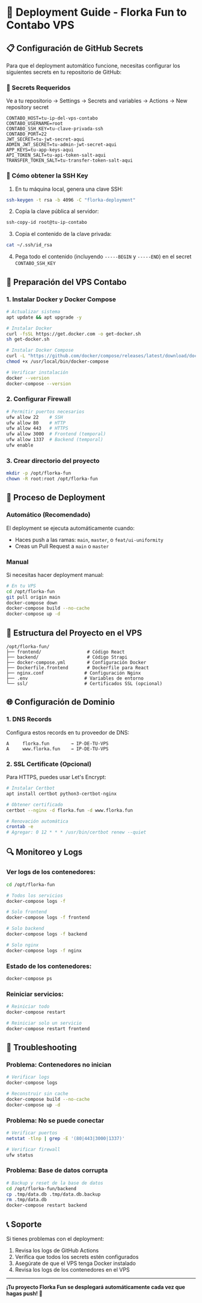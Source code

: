 # 🚀 Deployment Guide - Florka Fun to Contabo VPS

## 📋 Configuración de GitHub Secrets

Para que el deployment automático funcione, necesitas configurar los siguientes secrets en tu repositorio de GitHub:

### 🔐 Secrets Requeridos

Ve a tu repositorio → Settings → Secrets and variables → Actions → New repository secret

```
CONTABO_HOST=tu-ip-del-vps-contabo
CONTABO_USERNAME=root
CONTABO_SSH_KEY=tu-clave-privada-ssh
CONTABO_PORT=22
JWT_SECRET=tu-jwt-secret-aqui
ADMIN_JWT_SECRET=tu-admin-jwt-secret-aqui
APP_KEYS=tu-app-keys-aqui
API_TOKEN_SALT=tu-api-token-salt-aqui
TRANSFER_TOKEN_SALT=tu-transfer-token-salt-aqui
```

### 🔑 Cómo obtener la SSH Key

1. En tu máquina local, genera una clave SSH:
```bash
ssh-keygen -t rsa -b 4096 -C "florka-deployment"
```

2. Copia la clave pública al servidor:
```bash
ssh-copy-id root@tu-ip-contabo
```

3. Copia el contenido de la clave privada:
```bash
cat ~/.ssh/id_rsa
```

4. Pega todo el contenido (incluyendo `-----BEGIN` y `-----END`) en el secret `CONTABO_SSH_KEY`

## 🐳 Preparación del VPS Contabo

### 1. Instalar Docker y Docker Compose

```bash
# Actualizar sistema
apt update && apt upgrade -y

# Instalar Docker
curl -fsSL https://get.docker.com -o get-docker.sh
sh get-docker.sh

# Instalar Docker Compose
curl -L "https://github.com/docker/compose/releases/latest/download/docker-compose-$(uname -s)-$(uname -m)" -o /usr/local/bin/docker-compose
chmod +x /usr/local/bin/docker-compose

# Verificar instalación
docker --version
docker-compose --version
```

### 2. Configurar Firewall

```bash
# Permitir puertos necesarios
ufw allow 22    # SSH
ufw allow 80    # HTTP
ufw allow 443   # HTTPS
ufw allow 3000  # Frontend (temporal)
ufw allow 1337  # Backend (temporal)
ufw enable
```

### 3. Crear directorio del proyecto

```bash
mkdir -p /opt/florka-fun
chown -R root:root /opt/florka-fun
```

## 🔄 Proceso de Deployment

### Automático (Recomendado)
El deployment se ejecuta automáticamente cuando:
- Haces push a las ramas: `main`, `master`, o `feat/ui-uniformity`
- Creas un Pull Request a `main` o `master`

### Manual
Si necesitas hacer deployment manual:

```bash
# En tu VPS
cd /opt/florka-fun
git pull origin main
docker-compose down
docker-compose build --no-cache
docker-compose up -d
```

## 📁 Estructura del Proyecto en el VPS

```
/opt/florka-fun/
├── frontend/                 # Código React
├── backend/                  # Código Strapi
├── docker-compose.yml        # Configuración Docker
├── Dockerfile.frontend       # Dockerfile para React
├── nginx.conf               # Configuración Nginx
├── .env                     # Variables de entorno
└── ssl/                     # Certificados SSL (opcional)
```

## 🌐 Configuración de Dominio

### 1. DNS Records
Configura estos records en tu proveedor de DNS:

```
A     florka.fun        → IP-DE-TU-VPS
A     www.florka.fun    → IP-DE-TU-VPS
```

### 2. SSL Certificate (Opcional)
Para HTTPS, puedes usar Let's Encrypt:

```bash
# Instalar Certbot
apt install certbot python3-certbot-nginx

# Obtener certificado
certbot --nginx -d florka.fun -d www.florka.fun

# Renovación automática
crontab -e
# Agregar: 0 12 * * * /usr/bin/certbot renew --quiet
```

## 🔍 Monitoreo y Logs

### Ver logs de los contenedores:
```bash
cd /opt/florka-fun

# Todos los servicios
docker-compose logs -f

# Solo frontend
docker-compose logs -f frontend

# Solo backend
docker-compose logs -f backend

# Solo nginx
docker-compose logs -f nginx
```

### Estado de los contenedores:
```bash
docker-compose ps
```

### Reiniciar servicios:
```bash
# Reiniciar todo
docker-compose restart

# Reiniciar solo un servicio
docker-compose restart frontend
```

## 🚨 Troubleshooting

### Problema: Contenedores no inician
```bash
# Verificar logs
docker-compose logs

# Reconstruir sin cache
docker-compose build --no-cache
docker-compose up -d
```

### Problema: No se puede conectar
```bash
# Verificar puertos
netstat -tlnp | grep -E '(80|443|3000|1337)'

# Verificar firewall
ufw status
```

### Problema: Base de datos corrupta
```bash
# Backup y reset de la base de datos
cd /opt/florka-fun/backend
cp .tmp/data.db .tmp/data.db.backup
rm .tmp/data.db
docker-compose restart backend
```

## 📞 Soporte

Si tienes problemas con el deployment:
1. Revisa los logs de GitHub Actions
2. Verifica que todos los secrets estén configurados
3. Asegúrate de que el VPS tenga Docker instalado
4. Revisa los logs de los contenedores en el VPS

---

**¡Tu proyecto Florka Fun se desplegará automáticamente cada vez que hagas push! 🎉**